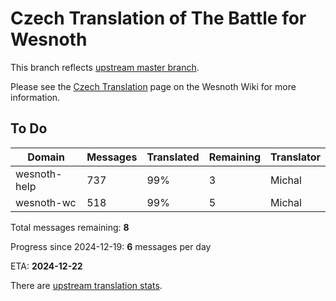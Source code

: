# Czech Translation of The Battle for Wesnoth

This branch reflects [upstream master branch](https://github.com/wesnoth/wesnoth/tree/master).

Please see the [Czech Translation](https://wiki.wesnoth.org/CzechTranslation) page on the Wesnoth Wiki for more information.

## To Do

Domain | Messages | Translated | Remaining | Translator
------ | -------- | ---------- | --------- | ----------
wesnoth-help | 737 | 99% | 3 | Michal
wesnoth-wc | 518 | 99% | 5 | Michal

Total messages remaining: **8**

Progress since 2024-12-19: **6** messages per day

ETA: **2024-12-22**

There are [upstream translation stats](https://www.wesnoth.org/gettext/?view=langs&version=master&lang=cs).
